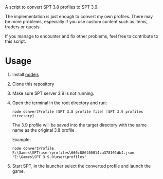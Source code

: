 A script to convert SPT 3.8 profiles to SPT 3.9. 

The implementation is just enough to convert my own profiles. There may be more problems, especially if you use custom content such as items, traders or quests.

If you manage to encounter and fix other problems, feel free to contribute to this script.

# Usage
1. Install [nodejs](https://nodejs.org/)
1. Clone this repository
1. Make sure SPT server 3.9 is not running.
1. Open the terminal in the root directory and run: 
    ```
    node convertProfile [SPT 3.8 profile file] [SPT 3.9 profiles directory]
    ```
    The 3.9 profile will be saved into the target directory with the same name as the original 3.8 profile

    Example: 
    ```
    node convertProfile E:\Games\SPT\user\profiles\660c886400014ca378101db4.json 'E:\Games\SPT 3.9.0\user\profiles'
    ```
1. Start SPT, in the launcher select the converted profile and launch the game.
